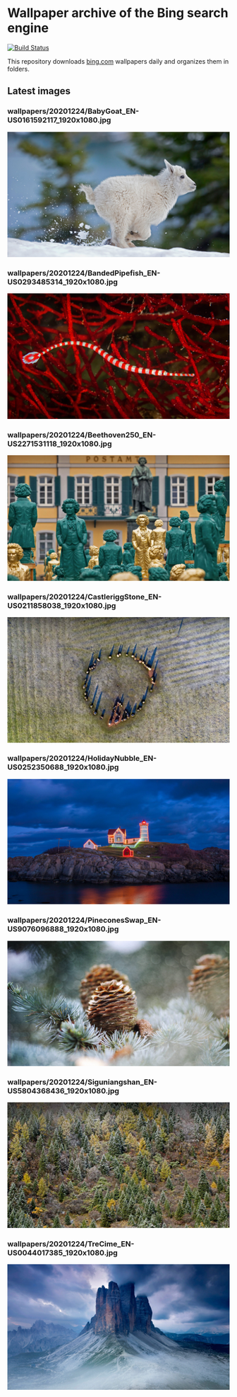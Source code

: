 # Wallpaper archive of the Bing search engine

[![Build Status](https://travis-ci.org/kijart/bing-daily-images-dl.svg?branch=wallpapers)](https://travis-ci.org/kijart/bing-daily-images-dl)

This repository downloads [bing.com](https://www.bing.com) wallpapers daily and organizes them in folders.

## Latest images

<!-- Wallpapers -->

### wallpapers/20201224/BabyGoat_EN-US0161592117_1920x1080.jpg

![wallpapers/20201224/BabyGoat_EN-US0161592117_1920x1080.jpg](wallpapers/20201224/BabyGoat_EN-US0161592117_1920x1080.jpg)

### wallpapers/20201224/BandedPipefish_EN-US0293485314_1920x1080.jpg

![wallpapers/20201224/BandedPipefish_EN-US0293485314_1920x1080.jpg](wallpapers/20201224/BandedPipefish_EN-US0293485314_1920x1080.jpg)

### wallpapers/20201224/Beethoven250_EN-US2271531118_1920x1080.jpg

![wallpapers/20201224/Beethoven250_EN-US2271531118_1920x1080.jpg](wallpapers/20201224/Beethoven250_EN-US2271531118_1920x1080.jpg)

### wallpapers/20201224/CastleriggStone_EN-US0211858038_1920x1080.jpg

![wallpapers/20201224/CastleriggStone_EN-US0211858038_1920x1080.jpg](wallpapers/20201224/CastleriggStone_EN-US0211858038_1920x1080.jpg)

### wallpapers/20201224/HolidayNubble_EN-US0252350688_1920x1080.jpg

![wallpapers/20201224/HolidayNubble_EN-US0252350688_1920x1080.jpg](wallpapers/20201224/HolidayNubble_EN-US0252350688_1920x1080.jpg)

### wallpapers/20201224/PineconesSwap_EN-US9076096888_1920x1080.jpg

![wallpapers/20201224/PineconesSwap_EN-US9076096888_1920x1080.jpg](wallpapers/20201224/PineconesSwap_EN-US9076096888_1920x1080.jpg)

### wallpapers/20201224/Siguniangshan_EN-US5804368436_1920x1080.jpg

![wallpapers/20201224/Siguniangshan_EN-US5804368436_1920x1080.jpg](wallpapers/20201224/Siguniangshan_EN-US5804368436_1920x1080.jpg)

### wallpapers/20201224/TreCime_EN-US0044017385_1920x1080.jpg

![wallpapers/20201224/TreCime_EN-US0044017385_1920x1080.jpg](wallpapers/20201224/TreCime_EN-US0044017385_1920x1080.jpg)

